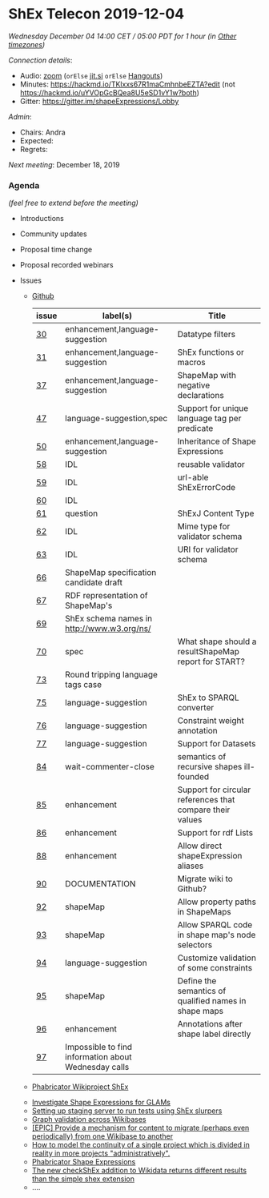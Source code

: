 # ShEx Telecon 2019-12-04

*Wednesday December 04 14:00 CET / 05:00 PDT for 1 hour (in [Other timezones](https://www.timeanddate.com/worldclock/fixedtime.html?msg=ShEx+CG&iso=20191204T14&p1=195&ah=1))*

*Connection details*:
* Audio: [zoom](https://zoom.us/j/441496948) (`orElse` [jit.si](https://meet.jit.si/ShEx) `orElse` [Hangouts](http://tinyurl.com/ShEx-hangouts))
* Minutes: https://hackmd.io/TKlxxs67R1maCmhnbeEZTA?edit (not https://hackmd.io/uYVOpGcBQea8U5eSD1vY1w?both)
* Gitter: https://gitter.im/shapeExpressions/Lobby

*Admin*:
 * Chairs: Andra
 * Expected: 
 * Regrets: 

*Next meeting*: December 18, 2019

### Agenda
*(feel free to extend before the meeting)*

* Introductions
* Community updates
* Proposal time change
* Proposal recorded webinars
* Issues
  * [Github](https://github.com/shexSpec/shex/issues)

	| issue |label(s)|Title |
	|-------|--------|------|
	|[30](https://github.com/shexSpec/shex/issues/30) |enhancement,language-suggestion|Datatype filters  |
	|[31](https://github.com/shexSpec/shex/issues/31) |enhancement,language-suggestion|ShEx functions or macros|
	|[37](https://github.com/shexSpec/shex/issues/37) |enhancement,language-suggestion|ShapeMap with negative declarations|
	|[47](https://github.com/shexSpec/shex/issues/47) |language-suggestion,spec |Support for unique language tag per predicate |
	|[50](https://github.com/shexSpec/shex/issues/50) |enhancement,language-suggestion|Inheritance of Shape Expressions |
	|[58](https://github.com/shexSpec/shex/issues/58)|IDL|reusable validator |
	|[59](https://github.com/shexSpec/shex/issues/59)|IDL |url-able ShExErrorCode |
	|[60](https://github.com/shexSpec/shex/issues/60)|IDL |  |@context and shexc for ShapeResults|
	|[61](https://github.com/shexSpec/shex/issues/61)|question  |ShExJ Content Type|
	|[62](https://github.com/shexSpec/shex/issues/62)|IDL |Mime type for validator schema|
	|[63](https://github.com/shexSpec/shex/issues/63)|IDL |URI for validator schema|
	|[66](https://github.com/shexSpec/shex/issues/66)|ShapeMap specification candidate draft |
	|[67](https://github.com/shexSpec/shex/issues/67)|RDF representation of ShapeMap's |
	|[69](https://github.com/shexSpec/shex/issues/69)|ShEx schema names in <http://www.w3.org/ns/> |
	|[70](https://github.com/shexSpec/shex/issues/70)|spec|What shape should a resultShapeMap report for START?  |
	|[73](https://github.com/shexSpec/shex/issues/73)|Round tripping language tags case|
	|[75](https://github.com/shexSpec/shex/issues/75)|language-suggestion|ShEx to SPARQL converter|
	|[76](https://github.com/shexSpec/shex/issues/76)|language-suggestion|Constraint weight annotation  |
	|[77](https://github.com/shexSpec/shex/issues/77)|language-suggestion|Support for Datasets |
	|[84](https://github.com/shexSpec/shex/issues/84)|wait-commenter-close  |semantics of recursive shapes ill-founded|
	|[85](https://github.com/shexSpec/shex/issues/85)|enhancement  |Support for circular references that compare their values|
	|[86](https://github.com/shexSpec/shex/issues/86)|enhancement  |Support for rdf Lists|
	|[88](https://github.com/shexSpec/shex/issues/88)|enhancement  |Allow direct shapeExpression aliases|
	|[90](https://github.com/shexSpec/shex/issues/90)|DOCUMENTATION|Migrate wiki to Github? |
	|[92](https://github.com/shexSpec/shex/issues/92)|shapeMap  |Allow property paths in ShapeMaps|
	|[93](https://github.com/shexSpec/shex/issues/93)|shapeMap  |Allow SPARQL code in shape map's node selectors |
	|[94](https://github.com/shexSpec/shex/issues/94)|language-suggestion|Customize validation of some constraints |
	|[95](https://github.com/shexSpec/shex/issues/95)|shapeMap  |Define the semantics of qualified names in shape maps |
	|[96](https://github.com/shexSpec/shex/issues/96)|enhancement  |Annotations after shape label directly |
	|[97](https://github.com/shexSpec/shex/issues/97)|Impossible to find information about Wednesday calls  |

  * [Phabricator Wikiproject ShEx](https://phabricator.wikimedia.org/project/view/3356/)
  - [Investigate Shape Expressions for GLAMs](https://phabricator.wikimedia.org/T227079)
  - [Setting up staging server to run tests using ShEx slurpers](https://phabricator.wikimedia.org/T192793)
  - [Graph validation across Wikibases](https://phabricator.wikimedia.org/T192889)
  - [\[EPIC\] Provide a mechanism for content to migrate (perhaps even periodically) from one Wikibase to another](https://phabricator.wikimedia.org/T193015)
  - [How to model the continuity of a single project which is divided in reality in more projects "administratively".](https://phabricator.wikimedia.org/T195817)

  * [Phabricator Shape Expressions](https://phabricator.wikimedia.org/project/view/3789/)
  - [The new checkShEx addition to Wikidata returns different results than the simple shex extension](https://phabricator.wikimedia.org/T239326)
  - ....
